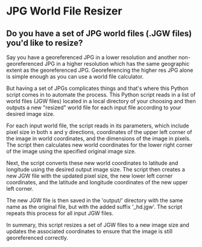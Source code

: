 # JPG World File Resizer

## Do you have a set of JPG world files (.JGW files) you'd like to resize?

Say you have a georeferenced JPG in a lower resolution and another non-georeferenced JPG in a higher resolution which has the same geographic extent as the georeferenced JPG. Georeferencing the higher res JPG alone is simple enough as you can use a world file calculator. 

But having a set of JPGs complicates things and that's where this Python script comes in to automate the process. This Python script reads in a list of world files (JGW files) located in a local directory of your choosing and then outputs a new "resized" world file for each input file according to your desired image size.

For each input world file, the script reads in its parameters, which include pixel size in both x and y directions, coordinates of the upper left corner of the image in world coordinates, and the dimensions of the image in pixels. The script then calculates new world coordinates for the lower right corner of the image using the specified original image size.

Next, the script converts these new world coordinates to latitude and longitude using the desired output image size. The script then creates a new JGW file with the updated pixel size, the new lower left corner coordinates, and the latitude and longitude coordinates of the new upper left corner.

The new JGW file is then saved in the 'output/' directory with the same name as the original file, but with the added suffix '_hd.jgw'. The script repeats this process for all input JGW files.

In summary, this script resizes a set of JGW files to a new image size and updates the associated coordinates to ensure that the image is still georeferenced correctly.
